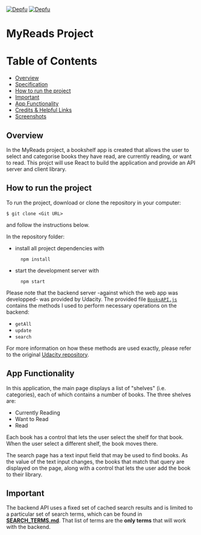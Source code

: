 [![Depfu](https://badges.depfu.com/badges/ffc18d5b7061ef25e962a4f34bfc50e5/status.svg)](https://depfu.com)
[![Depfu](https://badges.depfu.com/badges/ffc18d5b7061ef25e962a4f34bfc50e5/overview.svg)](https://depfu.com/github/dimikara/react-my-reads?project_id=11514)


# MyReads Project


# Table of Contents

* [Overview](#overview)
* [Specification](#specification)
* [How to run the project](#how-to-run-the-project)
* [Important](#important)
* [App Functionality](#app-functionality)
* [Credits & Helpful Links](#credits-&-helpful-links)
* [Screenshots](#screenshots)



## Overview

In the MyReads project, a bookshelf app is created that allows the user to select and categorise books they have read, are currently reading, or want to read. This projct will use React to build the application and provide an API server and client library.


## How to run the project

To run the project, download or clone the repository in your computer:

    $ git clone <Git URL>

and follow the instructions below.

In the repository folder: 
* install all project dependencies with 

        npm install
* start the development server with 

        npm start

Please note that the backend server -against which the web app was developped- was provided by Udacity. The provided file [`BooksAPI.js`](src/BooksAPI.js) contains the methods I used to perform necessary operations on the backend:

* `getAll`
* `update`
* `search`

For more information on how these methods are used exactly, please refer to the original [Udacity repository](https://github.com/udacity/reactnd-project-myreads-starter).



## App Functionality

In this application, the main page displays a list of "shelves" (i.e. categories), each of which contains a number of books. The three shelves are:
* Currently Reading
* Want to Read
* Read

Each book has a control that lets the user select the shelf for that book. When the user select a different shelf, the book moves there.

The search page has a text input field that may be used to find books. As the value of the text input changes, the books that match that query are displayed on the page, along with a control that lets the user add the book to their library.



## Important

The backend API uses a fixed set of cached search results and is limited to a particular set of search terms, which can be found in [**SEARCH_TERMS.md**](SEARCH_TERMS.md). That list of terms are the **only terms** that will work with the backend.

